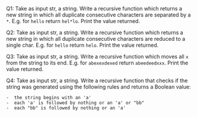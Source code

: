 Q1: Take as input str, a string. Write a recursive function which returns a new string in
which all duplicate consecutive characters are separated by a `*`. E.g. for
`hello` return `hel*lo`. Print the value returned.


Q2: Take as input str, a string. Write a recursive function which returns a new string in
which all duplicate consecutive characters are reduced to a single char. E.g. for
`hello` return `helo`. Print the value returned.

Q3: Take as input str, a string. Write a recursive function which moves all `x` from the
string to its end. E.g. for `abexexdexed` return `abeedeedxxx`. Print the value
returned.

Q4: Take as input str, a string. Write a recursive function that checks if the string was
generated using the following rules and returns a Boolean value:

    -  the string begins with an 'a'
    -  each 'a' is followed by nothing or an 'a' or "bb"
    -  each "bb" is followed by nothing or an 'a'